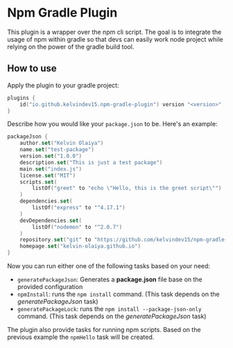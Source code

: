# Npm Gradle Plugin

This plugin is a wrapper over the npm cli script. The goal is to integrate the usage of npm within gradle so that devs can easily work node project while relying on the power of the gradle build tool.

## How to use

Apply the plugin to your gradle project:

```kotlin
plugins {
    id("io.github.kelvindev15.npm-gradle-plugin") version "<version>"
}
```

Describe how you would like your `package.json` to be. Here's an example:

```kotlin
packageJson {
    author.set("Kelvin Olaiya")
    name.set("test-package")
    version.set("1.0.0")
    description.set("This is just a test package")
    main.set("index.js")
    license.set("MIT")
    scripts.set(
        listOf("greet" to "echo \"Hello, this is the greet script\"")
    )
    dependencies.set(
        listOf("express" to "^4.17.1")
    )
    devDependencies.set(
        listOf("nodemon" to "^2.0.7")
    )
    repository.set("git" to "https://github.com/kelvindev15/npm-gradle-plugin")
    homepage.set("kelvin-olaiya.github.io")
}
```

Now you can run either one of the following tasks based on your need:

* `generatePackageJson`: Generates a **package.json** file base on the provided configuration
* `npmInstall`: runs the `npm install` command. (This task depends on the *generatePackageJson* task)
* `generatePackageLock`: runs the `npm install --package-json-only` command. (This task depends on the *generatePackageJson* task)

The plugin also provide tasks for running npm scripts. 
Based on the previous example the `npmHello` task will be created. 
